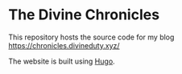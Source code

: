 # The Divine Chronicles

This repository hosts the source code for my blog https://chronicles.divineduty.xyz/

The website is built using [Hugo](https://gohugo.io).
